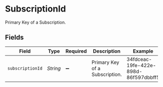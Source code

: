 # SubscriptionId

Primary Key of a Subscription.


## Fields

| Field                                | Type                                 | Required                             | Description                          | Example                              |
| ------------------------------------ | ------------------------------------ | ------------------------------------ | ------------------------------------ | ------------------------------------ |
| `subscriptionId`                     | *String*                             | :heavy_minus_sign:                   | Primary Key of a Subscription.       | 34fdceac-19fe-422e-898d-86f597dbbff5 |
